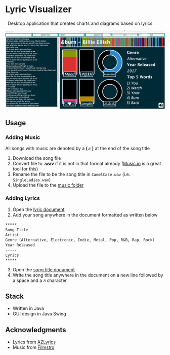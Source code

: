 # Lyric Visualizer

&nbsp; Desktop application that creates charts and diagrams based on lyrics
<br />

<img src="res/use.gif" width=600>

## Usage
### Adding Music
All songs with music are denoted by a **(♬)** at the end of the song title

1. Download the song file
2. Convert file to **.wav** if it is not in that format already ([Music.io](https://www.media.io/convert/mp3-to-wav.html) is a great tool for this)
3. Rename the file to be the song title in `CamelCase.wav` (i.e. `SingleLadies.wav`)
4. Upload the file to the [music folder](res/music)

### Adding Lyrics
1. Open the [lyric document](res/allLyrics)
2. Add your song anywhere in the document formatted as written below
```
*****
Song Title
Artist
Genre (Alternative, Electronic, Indie, Metal, Pop, R&B, Rap, Rock)
Year Released
-----
Lyrics
*****
```
3. Open the [song title document](res/songTitles)
4. Write the song title anywhere in the document on a new line followed by a space and a `♬` character

## Stack
- Written in Java
- GUI design in Java Swing

## Acknowledgments
- Lyrics from [AZLyrics](http://www.azlyrics.com)
- Music from [Filmstro](https://filmstro.com/music)

